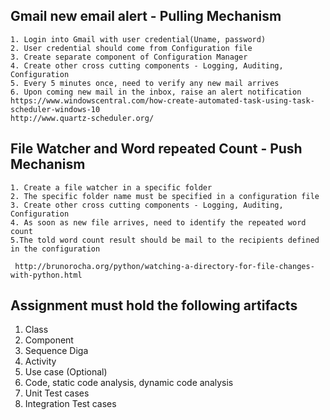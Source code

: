 ## Gmail new email alert - Pulling Mechanism
	1. Login into Gmail with user credential(Uname, password)
	2. User credential should come from Configuration file
	3. Create separate component of Configuration Manager
	4. Create other cross cutting components - Logging, Auditing, Configuration
	5. Every 5 minutes once, need to verify any new mail arrives
	6. Upon coming new mail in the inbox, raise an alert notification
	https://www.windowscentral.com/how-create-automated-task-using-task-scheduler-windows-10
	http://www.quartz-scheduler.org/
	
## File Watcher and Word repeated Count - Push Mechanism
	1. Create a file watcher in a specific folder
	2. The specific folder name must be specified in a configuration file
	3. Create other cross cutting components - Logging, Auditing, Configuration
	4. As soon as new file arrives, need to identify the repeated word count
   	5.The told word count result should be mail to the recipients defined in the configuration
 
	 http://brunorocha.org/python/watching-a-directory-for-file-changes-with-python.html
 
 ## Assignment must hold the following artifacts
 1. Class
 2. Component
 3. Sequence Diga
 4. Activity 
 5. Use case (Optional)
 6. Code, static code analysis, dynamic code analysis
 7. Unit Test cases
 8. Integration Test cases


